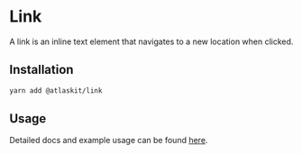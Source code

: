 # Link

A link is an inline text element that navigates to a new location when clicked.

## Installation

```sh
yarn add @atlaskit/link
```

## Usage

Detailed docs and example usage can be found [here](https://atlassian.design/components/link/).
